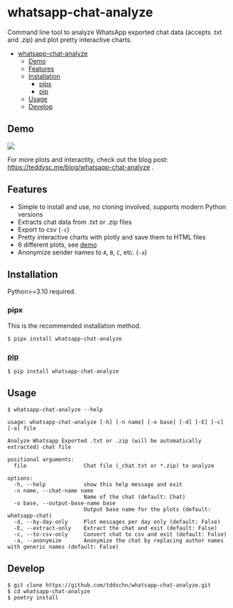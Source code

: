 # whatsapp-chat-analyze

Command line tool to analyze WhatsApp exported chat data (accepts .txt and .zip) and plot pretty interactive charts.

- [whatsapp-chat-analyze](#whatsapp-chat-analyze)
  - [Demo](#demo)
  - [Features](#features)
  - [Installation](#installation)
    - [pipx](#pipx)
    - [pip](#pip)
  - [Usage](#usage)
  - [Develop](#develop)

## Demo

![](https://github.com/cli/cli/assets/45612704/08026ab5-24c0-4ec1-8afe-903d57654e15)

For more plots and interactity, check out the blog post: https://teddysc.me/blog/whatsapp-chat-analyze .

## Features

- Simple to install and use, no cloning involved, supports modern Python versions 
- Extracts chat data from .txt or .zip files
- Export to csv (`-c`)
- Pretty interactive charts with plotly and save them to HTML files
- 6 different plots, see [demo](#demo)
- Anonymize sender names to `A`, `B`, `C`, etc. (`-a`)

## Installation

Python>=3.10 required.

### pipx

This is the recommended installation method.

```
$ pipx install whatsapp-chat-analyze
```

### [pip](https://pypi.org/project/whatsapp-chat-analyze/)

```
$ pip install whatsapp-chat-analyze
```

## Usage

```plain
$ whatsapp-chat-analyze --help

usage: whatsapp-chat-analyze [-h] [-n name] [-o base] [-d] [-E] [-c] [-a] file

Analyze Whatsapp Exported .txt or .zip (will be automatically extracted) chat file

positional arguments:
  file                  Chat file (_chat.txt or *.zip) to analyze

options:
  -h, --help            show this help message and exit
  -n name, --chat-name name
                        Name of the chat (default: Chat)
  -o base, --output-base-name base
                        Output base name for the plots (default: whatsapp-chat)
  -d, --by-day-only     Plot messages per day only (default: False)
  -E, --extract-only    Extract the chat and exit (default: False)
  -c, --to-csv-only     Convert chat to csv and exit (default: False)
  -a, --anonymize       Anonymize the chat by replacing author names with generic names (default: False)

```

## Develop

```
$ git clone https://github.com/tddschn/whatsapp-chat-analyze.git
$ cd whatsapp-chat-analyze
$ poetry install
```